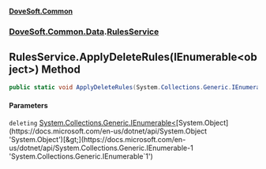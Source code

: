 #### [DoveSoft.Common](readme.md 'readme')
### [DoveSoft.Common.Data](DoveSoft_Common_Data.md 'DoveSoft.Common.Data').[RulesService](RulesService.md 'DoveSoft.Common.Data.RulesService')
## RulesService.ApplyDeleteRules(IEnumerable&lt;object&gt;) Method
```csharp
public static void ApplyDeleteRules(System.Collections.Generic.IEnumerable<object> deleting);
```
#### Parameters
<a name='DoveSoft_Common_Data_RulesService_ApplyDeleteRules(System_Collections_Generic_IEnumerable_object_)_deleting'></a>
`deleting` [System.Collections.Generic.IEnumerable&lt;](https://docs.microsoft.com/en-us/dotnet/api/System.Collections.Generic.IEnumerable-1 'System.Collections.Generic.IEnumerable`1')[System.Object](https://docs.microsoft.com/en-us/dotnet/api/System.Object 'System.Object')[&gt;](https://docs.microsoft.com/en-us/dotnet/api/System.Collections.Generic.IEnumerable-1 'System.Collections.Generic.IEnumerable`1')  
  

